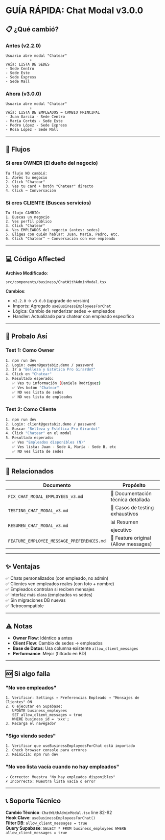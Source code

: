 # GUÍA RÁPIDA: Chat Modal v3.0.0

## 📋 ¿Qué cambió?

### Antes (v2.2.0)
```
Usuario abre modal "Chatear"
           ↓
Veía: LISTA DE SEDES
- Sede Centro
- Sede Este
- Sede Express
- Sede Mall
```

### Ahora (v3.0.0)
```
Usuario abre modal "Chatear"
           ↓
Veía: LISTA DE EMPLEADOS ← CAMBIO PRINCIPAL
- Juan García - Sede Centro
- María Cortés - Sede Este
- Pedro López - Sede Express
- Rosa López - Sede Mall
```

---

## 🎯 Flujos

### **Si eres OWNER (El dueño del negocio)**
```
Tu flujo NO cambió:
1. Abres tu negocio
2. Click "Chatear"
3. Ves tu card + botón "Chatear" directo
4. Click → Conversación
```

### **Si eres CLIENTE (Buscas servicios)**
```
Tu flujo CAMBIÓ:
1. Buscas un negocio
2. Ves perfil público
3. Click "Chatear"
4. Ves EMPLEADOS del negocio (antes: sedes)
5. Eliges con quién hablar: Juan, María, Pedro, etc.
6. Click "Chatear" → Conversación con ese empleado
```

---

## 💻 Código Affected

**Archivo Modificado**:
```
src/components/business/ChatWithAdminModal.tsx
```

**Cambios**:
- `v2.2.0` → `v3.0.0` (upgrade de versión)
- Imports: Agregado `useBusinessEmployeesForChat`
- Lógica: Cambio de renderizar sedes → empleados
- Handler: Actualizado para chatear con empleado específico

---

## 🧪 Probalo Así

### **Test 1: Como Owner**
```bash
1. npm run dev
2. Login: owner@gestabiz.demo / password
3. Ir a "Belleza y Estética Pro Girardot"
4. Click en "Chatear"
5. Resultado esperado:
   ✅ Ves tu información (Daniela Rodríguez)
   ✅ Ves botón "Chatear"
   ✅ NO ves lista de sedes
   ✅ NO ves lista de empleados
```

### **Test 2: Como Cliente**
```bash
1. npm run dev
2. Login: client@gestabiz.demo / password
3. Buscar "Belleza y Estética Pro Girardot"
4. Click "Chatear" en el modal
5. Resultado esperado:
   ✅ Ves "Empleados disponibles (N)"
   ✅ Ves lista: Juan - Sede A, María - Sede B, etc
   ✅ NO ves lista de sedes
```

---

## 🔗 Relacionados

| Documento | Propósito |
|-----------|-----------|
| `FIX_CHAT_MODAL_EMPLOYEES_v3.md` | 📖 Documentación técnica detallada |
| `TESTING_CHAT_MODAL_v3.md` | 🧪 Casos de testing exhaustivos |
| `RESUMEN_CHAT_MODAL_v3.md` | 📊 Resumen ejecutivo |
| `FEATURE_EMPLOYEE_MESSAGE_PREFERENCES.md` | 💼 Feature original (Allow messages) |

---

## ✨ Ventajas

✅ Chats personalizados (con empleado, no admin)  
✅ Clientes ven empleados reales (con foto + nombre)  
✅ Empleados controlan si reciben mensajes  
✅ Interfaz más clara (empleados vs sedes)  
✅ Sin migraciones DB nuevas  
✅ Retrocompatible  

---

## ⚠️ Notas

- **Owner Flow**: Idéntico a antes
- **Client Flow**: Cambio de sedes → empleados
- **Base de Datos**: Usa columna existente `allow_client_messages`
- **Performance**: Mejor (filtrado en BD)

---

## 🆘 Si algo falla

### "No veo empleados"
```
1. Verificar: Settings → Preferencias Empleado → "Mensajes de Clientes" ON
2. O ejecutar en Supabase:
   UPDATE business_employees 
   SET allow_client_messages = true 
   WHERE business_id = 'xxx';
3. Recarga el navegador
```

### "Sigo viendo sedes"
```
1. Verificar que useBusinessEmployeesForChat está importado
2. Check browser console para errores
3. Reinicia: npm run dev
```

### "No veo lista vacía cuando no hay empleados"
```
✓ Correcto: Muestra "No hay empleados disponibles"
✗ Incorrecto: Muestra lista vacía o error
```

---

## 📞 Soporte Técnico

**Cambio Técnico**: `ChatWithAdminModal.tsx` line 82-92  
**Hook Clave**: `useBusinessEmployeesForChat()`  
**Filter DB**: `allow_client_messages = true`  
**Query Supabase**: `SELECT * FROM business_employees WHERE allow_client_messages = true`

